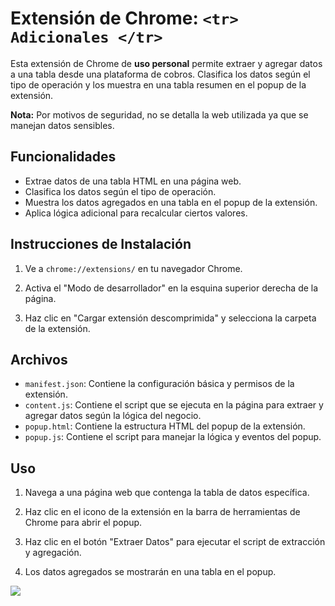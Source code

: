 # Extensión de Chrome: `<tr> Adicionales </tr>`

Esta extensión de Chrome de **uso personal** permite extraer y agregar datos a una tabla desde una plataforma de cobros. Clasifica los datos según el tipo de operación y los muestra en una tabla resumen en el popup de la extensión.

**Nota:** Por motivos de seguridad, no se detalla la web utilizada ya que se manejan datos sensibles.

## Funcionalidades

- Extrae datos de una tabla HTML en una página web.
- Clasifica los datos según el tipo de operación.
- Muestra los datos agregados en una tabla en el popup de la extensión.
- Aplica lógica adicional para recalcular ciertos valores.

## Instrucciones de Instalación

1. Ve a `chrome://extensions/` en tu navegador Chrome.

2. Activa el "Modo de desarrollador" en la esquina superior derecha de la página.

3. Haz clic en "Cargar extensión descomprimida" y selecciona la carpeta de la extensión.

## Archivos

- `manifest.json`: Contiene la configuración básica y permisos de la extensión.
- `content.js`: Contiene el script que se ejecuta en la página para extraer y agregar datos según la lógica del negocio.
- `popup.html`: Contiene la estructura HTML del popup de la extensión.
- `popup.js`: Contiene el script para manejar la lógica y eventos del popup.

## Uso

1. Navega a una página web que contenga la tabla de datos específica.

2. Haz clic en el icono de la extensión en la barra de herramientas de Chrome para abrir el popup.

3. Haz clic en el botón "Extraer Datos" para ejecutar el script de extracción y agregación.

4. Los datos agregados se mostrarán en una tabla en el popup.

![](https://media.giphy.com/media/H7Bl9cBu25wvpblj6j/giphy.gif)


